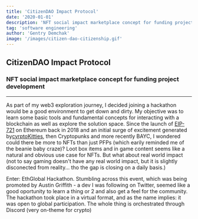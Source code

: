 ```yaml
---
title: 'CitizenDAO Impact Protocol'
date: '2020-01-01'
description: 'NFT social impact marketplace concept for funding project development'
tag: 'software engineering'
author: 'Gentry Demchak'
image: '/images/citizen-dao-citizenship.gif'
---
```


## CitizenDAO Impact Protocol

### NFT social impact marketplace concept for funding project development
---
As part of my web3 exploration journey, I decided joining a hackathon would be a good environment to get down and dirty. My objective was to learn some basic tools and fundamental concepts for interacting with a blockchain as well as explore the solution space. Since the launch of [EIP-721](https://eips.ethereum.org/EIPS/eip-721) on Ethereum back in 2018 and an initial surge of excitement generated by[cyrptoKitties](https://www.cryptokitties.co/), then Cryptopunks and more recently BAYC, I wondered could there be more to NFTs than just PFPs (which earily reminded me of the beanie baby craze)? Loot box items and in game content seems like a natural and obvious use case for NFTs. But what about real world impact (not to say gaming doesn't have any real world impact, but it is slightly disconected from reality... tho the gap is closing on a daily basis.)

Enter: EthGlobal Hackathon. Stumbling across this event, which was being promoted by Austin Griffith - a dev I was following on Twitter, seemed like a good oportunity to learn a thing or 2 and also get a feel for the community. The hackathon took place in a virtual format, and as the name implies: it was open to global participation. The whole thing is orchestrated through Discord (very on-theme for crypto)
